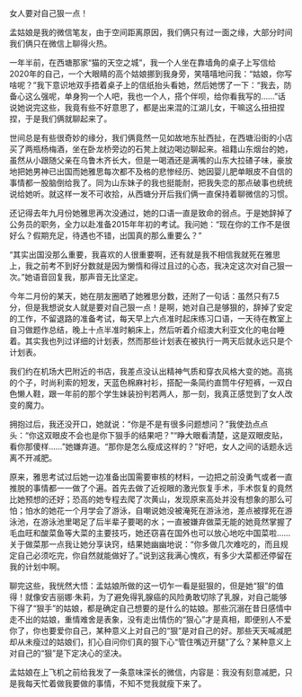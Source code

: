 女人要对自己狠一点！

孟姑娘是我的微信笔友，由于空间距离原因，我们俩只有过一面之缘，大部分时间我们俩只在微信上聊得火热。

一年半前，在西塘那家“猫的天空之城”，我一个人坐在靠墙角的桌子上写信给2020年的自己，一个大眼睛的高个姑娘挪到我身旁，笑嘻嘻地问我：“姑娘，你写啥呢？”我下意识地双手捂着桌子上的信纸抬头看她，然后她愣了一下：“我去，防备心这么强呢，单身狗一个人吧，我也一个人，搭个伴呗，给你看我写的……”话说她说完这些，我竟有些不好意思了，都是出来混的江湖儿女，干嘛这么扭扭捏捏，于是我们俩就聊起来了。


世间总是有些很奇妙的缘分，我们俩竟然一见如故地东扯西扯，在西塘沿街的小店买了两瓶杨梅酒，坐在卧龙桥旁边的石凳上就边喝边聊起来。祖籍山东烟台的她，虽然从小跟随父亲在乌鲁木齐长大，但是一喝酒还是满嘴的山东大拉碴子味，豪放地把她男神已出国而她雅思每次都不及格的悲惨经历、她因婴儿肥单眼皮不自信的事情都一股脑倒给我了。同为山东妹子的我也挺能耐，把我失恋的那点破事也统统说给她听。就这样一发不可收拾，从西塘分开后我们俩一直保持着聊微信的习惯。

还记得去年九月份她雅思再次没通过，她的口语一直是致命的弱点。于是她辞掉了公务员的职务，全力以赴准备2015年年初的考试。我问她：“现在你的工作不是很好么？假期充足，待遇也不错，出国真的那么重要么？”

“其实出国没那么重要，我喜欢的人很重要啊，还有就是我不相信我就死在雅思上，我之前考不到好分数就是因为懒惰和得过且过的心态，我决定这次对自己狠一次。”她语音回复我，那声音无比坚定。

今年二月份的某天，她在朋友圈晒了她雅思分数，还附了一句话：虽然只有7.5分，但是我想说女人就是要对自己狠一点！是啊，她对自己是够狠的，辞掉了安定的工作，不留退路的准备考试，每天早上六点准时起床练习口语，一天待在教室上自习做题作总结，晚上十点半准时躺床上，然后听着介绍澳大利亚文化的电台睡着。其实我也列过详细的计划表，然而那些计划表在被执行一两天后就永远只是个计划表。

我们约在机场大巴附近的书店，我差点没认出精神气质和穿衣风格大变的她。高挑的个子，时尚利索的短发，天蓝色棉麻衬衫，搭配一条简约直筒牛仔短裤，一双白色懒人鞋，跟一年前的那个学生妹装扮判若两人，那一刻，我真正感觉到了女人改变的魔力。

拥抱过后，我还没开口，她就说：“你是不是有很多问题想问？”我使劲点点头：“你这双眼皮不会也是你下狠手的结果吧？”“睁大眼看清楚，这是双眼皮贴，看你那傻样……”她嫌弃道。“那你是怎么瘦成这样的？”好吧，女人之间的话题永远离不开减肥。

原来，雅思考试过后她一边准备出国需要审核的材料，一边把之前没勇气或者一直推脱的事情都一一做了个遍。首先去做了近视眼的激光恢复手术，手术恢复的竟然比她预想的还好；恐高的她专程去爬了次黄山，发现原来高处并没有想象的那么可怕；怕水的她花一个月学会了游泳，自嘲说她没被淹死在游泳池，差点被撑死在游泳池，在游泳池里喝足了后半辈子要喝的水；一直被嫌弃做菜无能的她竟然掌握了毛血旺和酸菜鱼等大菜的主要技巧，她还窃喜在国外也可以放心地吃中国菜啦……关于做菜那一点我让她分享诀窍，结果她幽幽地说：“你多做几次难吃的，而且规定自己必须吃完，你自然就能做好了。”说到这我满心愧疚，有多少大菜都还停留在我的计划中啊。


聊完这些，我恍然大悟：孟姑娘所做的这一切乍一看是挺狠的，但是她“狠”的值得！就像安吉丽娜·朱莉，为了避免得乳腺癌的风险勇敢切除了乳腺，对自己能够下得了“狠手”的姑娘，都是确定自己想要的是什么的姑娘。那些沉溺在昔日感情中走不出的姑娘，重情难舍是表象，没有走出情伤的“狠心”才是真相，即便别人不爱你了，你也要爱你自己，某种意义上对自己的“狠”是对自己的好。那些天天喊减肥却从未瘦过的姑娘们，扪心自问你们真的狠下心“管住嘴迈开腿”了么？某种意义上对自己的“狠”是下定决心的坚决。

孟姑娘在上飞机之前给我发了一条意味深长的微信，内容是：我没有刻意减肥，只是我每天忙着做我要做的事情，不知不觉我就瘦下来了。
